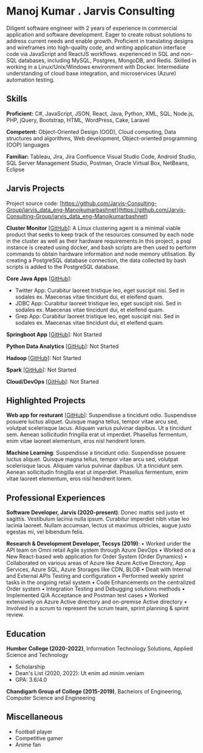 # Manoj Kumar . Jarvis Consulting

Diligent software engineer with 2 years of experience in commercial application and software development. Eager to create robust solutions to address current needs and enable growth. Proficient in translating designs and wireframes into high-quality code, and writing application interface code via JavaScript and ReactJS workflows. experienced in SQL and non-SQL databases, including MySQL, Postgres, MongoDB, and Redis. Skilled in working in a Linux/Unix/Windows environment with Docker. Intermediate understanding of cloud base integration, and microservices (Azure) automation testing.

## Skills

**Proficient:** C#, JavaScript, JSON, React, Java, Python, XML, SQL, Node.js, PHP, jQuery, Bootstrap, HTML, WordPress, Cake, Laravel

**Competent:** Object-Oriented Design (OOD), Cloud computing, Data structures and algorithms, Web development, Object-oriented programming (OOP) languages

**Familiar:** Tableau, Jira, Jira Confluence Visual Studio Code, Android Studio, SQL Server Management Studio, Postman, Oracle Virtual Box, NetBeans, Eclipse

## Jarvis Projects

Project source code: [https://github.com/Jarvis-Consulting-Group/jarvis_data_eng-Manojkumarbashnet](https://github.com/Jarvis-Consulting-Group/jarvis_data_eng-Manojkumarbashnet)


**Cluster Monitor** [[GitHub](https://github.com/Jarvis-Consulting-Group/jarvis_data_eng-Manojkumarbashnet/tree/master/linux_sql)]: A Linux clustering agent is a minimal viable product that seeks to keep track of the resources consumed by each node in the cluster as well as their hardware requirements.In this project, a psql instance is created using docker, and bash scripts are then used to perform commands to obtain hardware information and node memory utilisation. By creating a PostgreSQL database connection, the data collected by bash scripts is added to the PostgreSQL database.

**Core Java Apps** [[GitHub](https://github.com/Jarvis-Consulting-Group/jarvis_data_eng-Manojkumarbashnet/tree/master/core_java)]:
      
  - Twitter App: Curabitur laoreet tristique leo, eget suscipit nisi. Sed in sodales ex. Maecenas vitae tincidunt dui, et eleifend quam.
  - JDBC App: Curabitur laoreet tristique leo, eget suscipit nisi. Sed in sodales ex. Maecenas vitae tincidunt dui, et eleifend quam.
  - Grep App: Curabitur laoreet tristique leo, eget suscipit nisi. Sed in sodales ex. Maecenas vitae tincidunt dui, et eleifend quam.

**Springboot App** [[GitHub](https://github.com/Jarvis-Consulting-Group/jarvis_data_eng-Manojkumarbashnet/tree/master/springboot)]: Not Started

**Python Data Analytics** [[GitHub](https://github.com/Jarvis-Consulting-Group/jarvis_data_eng-Manojkumarbashnet/tree/master/python_data_anlytics)]: Not Started

**Hadoop** [[GitHub](https://github.com/Jarvis-Consulting-Group/jarvis_data_eng-Manojkumarbashnet/tree/master/hadoop)]: Not Started

**Spark** [[GitHub](https://github.com/Jarvis-Consulting-Group/jarvis_data_eng-Manojkumarbashnet/tree/master/spark)]: Not Started

**Cloud/DevOps** [[GitHub](https://github.com/Jarvis-Consulting-Group/jarvis_data_eng-Manojkumarbashnet/tree/master/cloud_devops)]: Not Started


## Highlighted Projects
**Web app for resturant** [[GitHub](https://github.com/jarviscanada/jarvis_profile_builder)]: Suspendisse a tincidunt odio. Suspendisse posuere luctus aliquet. Quisque magna tellus, tempor vitae arcu sed, volutpat scelerisque lacus. Aliquam varius pulvinar dapibus. Ut a tincidunt sem. Aenean sollicitudin fringilla erat ut imperdiet. Phasellus fermentum, enim vitae laoreet elementum, eros nisl hendrerit lorem.

**Machine Learning**: Suspendisse a tincidunt odio. Suspendisse posuere luctus aliquet. Quisque magna tellus, tempor vitae arcu sed, volutpat scelerisque lacus. Aliquam varius pulvinar dapibus. Ut a tincidunt sem. Aenean sollicitudin fringilla erat ut imperdiet. Phasellus fermentum, enim vitae laoreet elementum, eros nisl hendrerit lorem.


## Professional Experiences

**Software Developer, Jarvis (2020-present)**: Donec mattis sed justo et sagittis. Vestibulum lacinia nulla ipsum. Curabitur imperdiet nibh vitae leo lacinia laoreet. Nullam accumsan, lectus ut maximus ultricies, augue justo egestas mi, vel bibendum felis.

**Research & Development Developer, Tecsys  (2019)**:
•	Worked under the API team on Omni retail Agile system through Azure DevOps 
•	Worked on a New React-based web application for Order System (Order Dynamics)
•	Collaborated on various areas of Azure like Azure Active Directory, App Services, Azure SQL, Azure Storages like CDN, BLOB
•	Dealt with Internal and External APIs Testing and configuration 
•	Performed weekly sprint tasks in the ongoing retail system 
•	Code Enhancements on the centralized Order system
•	Integration Testing and Debugging solutions methods 
•	Implemented Q/A Acceptance and Postman test cases
•	Worked extensively on Azure Active directory and on-premise Active directory
•	Involved in a scrum to represent the scrum team, sprint planning & sprint review.

## Education
**Humber College (2020-2022)**, Information Technology Solutions, Applied Science and Technology
- Scholarship
- Dean's List (2020, 2022): Ut enim ad minim veniam
- GPA: 3.6/4.0

**Chandigarh Group of College (2015-2019)**, Bachelors of Engineering, Computer Science and Engineering


## Miscellaneous
- Football player
- Competitive gamer
- Anime fan